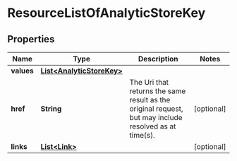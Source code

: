

# ResourceListOfAnalyticStoreKey

## Properties

Name | Type | Description | Notes
------------ | ------------- | ------------- | -------------
**values** | [**List&lt;AnalyticStoreKey&gt;**](AnalyticStoreKey.md) |  | 
**href** | **String** | The Uri that returns the same result as the original request,  but may include resolved as at time(s). |  [optional]
**links** | [**List&lt;Link&gt;**](Link.md) |  |  [optional]



